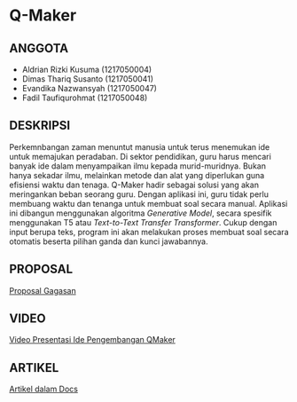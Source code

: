 # Q-Maker

## ANGGOTA
- Aldrian Rizki Kusuma (1217050004)
- Dimas Thariq Susanto (1217050041)
- Evandika Nazwansyah  (1217050047)
- Fadil Taufiqurohmat  (1217050048)

## DESKRIPSI
Perkemnbangan zaman menuntut manusia untuk terus menemukan ide untuk memajukan peradaban. Di sektor pendidikan, guru harus mencari banyak ide dalam menyampaikan ilmu kepada murid-muridnya. Bukan hanya sekadar ilmu, melainkan metode dan alat yang diperlukan guna efisiensi waktu dan tenaga. Q-Maker hadir sebagai solusi yang akan meringankan beban seorang guru. Dengan aplikasi ini, guru tidak perlu membuang waktu dan tenanga untuk membuat soal secara manual. Aplikasi ini dibangun menggunakan algoritma _Generative Model_, secara spesifik menggunakan T5 atau _Text-to-Text Transfer Transformer_. Cukup dengan input berupa teks, program ini akan melakukan proses membuat soal secara otomatis beserta pilihan ganda dan kunci jawabannya. 

## PROPOSAL
[Proposal Gagasan](https://www.canva.com/design/DAGELhtWJAs/GJlrwZ0B9NCC39q6bGVPbw/edit?utm_content=DAGELhtWJAs&utm_campaign=designshare&utm_medium=link2&utm_source=sharebutton)

## VIDEO
[Video Presentasi Ide Pengembangan QMaker](https://youtu.be/dH5sjRVsCKA)

## ARTIKEL
[Artikel dalam Docs](https://docs.google.com/document/d/1rfx75tWxYqcFXNrcPkEJu_aF8SpMAmboqPnHsv9X7dA/edit?usp=sharing)
